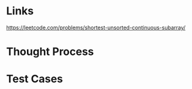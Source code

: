 # Links
https://leetcode.com/problems/shortest-unsorted-continuous-subarray/

# Thought Process

# Test Cases

